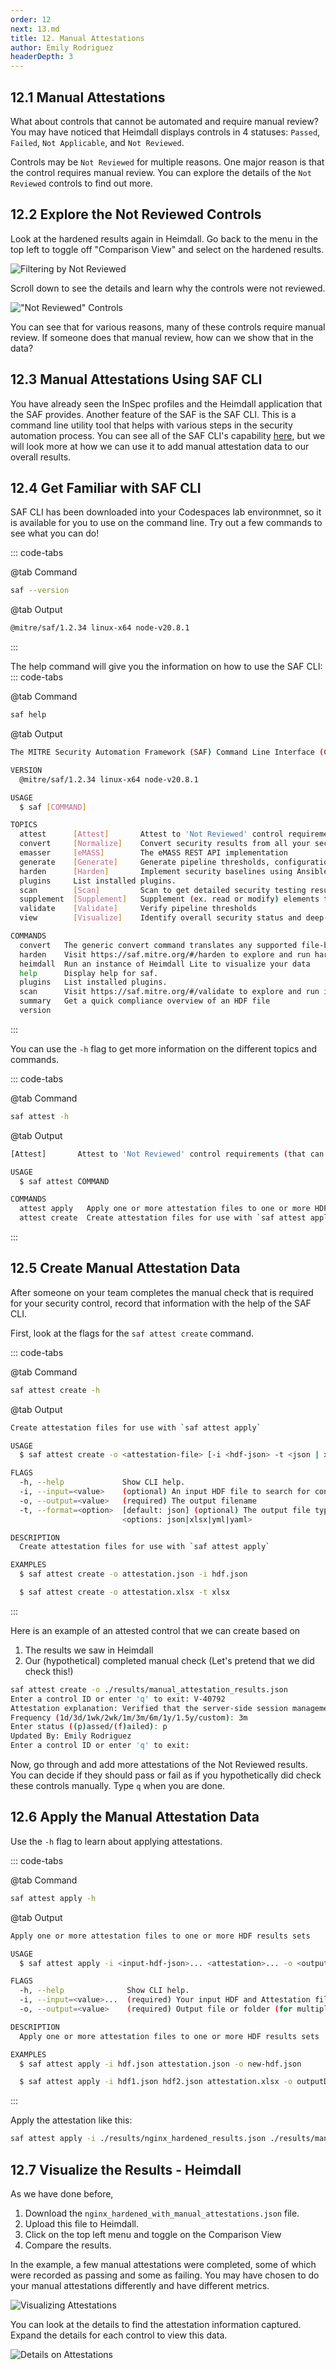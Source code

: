 ```yaml
---
order: 12
next: 13.md
title: 12. Manual Attestations
author: Emily Rodriguez
headerDepth: 3
---
```


## 12.1 Manual Attestations

What about controls that cannot be automated and require manual review? You may have noticed that Heimdall displays controls in 4 statuses: `Passed`, `Failed`, `Not Applicable`, and `Not Reviewed`.

Controls may be `Not Reviewed` for multiple reasons. One major reason is that the control requires manual review. You can explore the details of the `Not Reviewed` controls to find out more.

## 12.2 Explore the Not Reviewed Controls

Look at the hardened results again in Heimdall. Go back to the menu in the top left to toggle off "Comparison View" and select on the hardened results.

![Filtering by Not Reviewed](../../assets/img/Heimdall_NotReviewed_Filter.png)

Scroll down to see the details and learn why the controls were not reviewed.

!["Not Reviewed" Controls](../../assets/img/Heimdall_NotReviewed_Data.png)

You can see that for various reasons, many of these controls require manual review. If someone does that manual review, how can we show that in the data?

## 12.3 Manual Attestations Using SAF CLI

You have already seen the InSpec profiles and the Heimdall application that the SAF provides. Another feature of the SAF is the SAF CLI. This is a command line utility tool that helps with various steps in the security automation process. You can see all of the SAF CLI's capability [here](https://saf-cli.mitre.org/), but we will look more at how we can use it to add manual attestation data to our overall results.

## 12.4 Get Familiar with SAF CLI

SAF CLI has been downloaded into your Codespaces lab environmnet, so it is available for you to use on the command line. Try out a few commands to see what you can do!

::: code-tabs

@tab Command

```sh
saf --version
```

@tab Output

```sh
@mitre/saf/1.2.34 linux-x64 node-v20.8.1
```

:::

The help command will give you the information on how to use the SAF CLI:
::: code-tabs

@tab Command

```sh
saf help
```

@tab Output

```sh
The MITRE Security Automation Framework (SAF) Command Line Interface (CLI) brings together applications, techniques, libraries, and tools developed by MITRE and the security community to streamline security automation for systems and DevOps pipelines.

VERSION
  @mitre/saf/1.2.34 linux-x64 node-v20.8.1

USAGE
  $ saf [COMMAND]

TOPICS
  attest      [Attest]       Attest to 'Not Reviewed' control requirements (that can’t be tested automatically by security tools and hence require manual review), helping to account for all requirements
  convert     [Normalize]    Convert security results from all your security tools between common data formats
  emasser     [eMASS]        The eMASS REST API implementation
  generate    [Generate]     Generate pipeline thresholds, configuration files, and more
  harden      [Harden]       Implement security baselines using Ansible, Chef, and Terraform content: Visit https://saf.mitre.org/#/harden to explore and run hardening scripts
  plugins     List installed plugins.
  scan        [Scan]         Scan to get detailed security testing results: Visit https://saf.mitre.org/#/validate to explore and run inspec profiles
  supplement  [Supplement]   Supplement (ex. read or modify) elements that provide contextual information in the Heimdall Data Format results JSON file such as `passthrough` or `target`
  validate    [Validate]     Verify pipeline thresholds
  view        [Visualize]    Identify overall security status and deep-dive to solve specific security defects

COMMANDS
  convert   The generic convert command translates any supported file-based security results set into the Heimdall Data Format
  harden    Visit https://saf.mitre.org/#/harden to explore and run hardening scripts
  heimdall  Run an instance of Heimdall Lite to visualize your data
  help      Display help for saf.
  plugins   List installed plugins.
  scan      Visit https://saf.mitre.org/#/validate to explore and run inspec profiles
  summary   Get a quick compliance overview of an HDF file
  version
```

:::

You can use the `-h` flag to get more information on the different topics and commands.

::: code-tabs

@tab Command

```sh
saf attest -h
```

@tab Output

```sh
[Attest]       Attest to 'Not Reviewed' control requirements (that can’t be tested automatically by security tools and hence require manual review), helping to account for all requirements

USAGE
  $ saf attest COMMAND

COMMANDS
  attest apply   Apply one or more attestation files to one or more HDF results sets
  attest create  Create attestation files for use with `saf attest apply`
```

:::

## 12.5 Create Manual Attestation Data

After someone on your team completes the manual check that is required for your security control, record that information with the help of the SAF CLI.

First, look at the flags for the `saf attest create` command.

::: code-tabs

@tab Command

```sh
saf attest create -h
```

@tab Output

```sh
Create attestation files for use with `saf attest apply`

USAGE
  $ saf attest create -o <attestation-file> [-i <hdf-json> -t <json | xlsx | yml | yaml>]

FLAGS
  -h, --help             Show CLI help.
  -i, --input=<value>    (optional) An input HDF file to search for controls
  -o, --output=<value>   (required) The output filename
  -t, --format=<option>  [default: json] (optional) The output file type
                         <options: json|xlsx|yml|yaml>

DESCRIPTION
  Create attestation files for use with `saf attest apply`

EXAMPLES
  $ saf attest create -o attestation.json -i hdf.json

  $ saf attest create -o attestation.xlsx -t xlsx
```

:::

Here is an example of an attested control that we can create based on

1. The results we saw in Heimdall
2. Our (hypothetical) completed manual check (Let's pretend that we did check this!)

```sh
saf attest create -o ./results/manual_attestation_results.json
Enter a control ID or enter 'q' to exit: V-40792
Attestation explanation: Verified that the server-side session management is configured correctly.
Frequency (1d/3d/1wk/2wk/1m/3m/6m/1y/1.5y/custom): 3m
Enter status ((p)assed/(f)ailed): p
Updated By: Emily Rodriguez
Enter a control ID or enter 'q' to exit: 
```

Now, go through and add more attestations of the Not Reviewed results. You can decide if they should pass or fail as if you hypothetically did check these controls manually. Type `q` when you are done.

## 12.6 Apply the Manual Attestation Data

Use the `-h` flag to learn about applying attestations.

::: code-tabs

@tab Command

```sh
saf attest apply -h
```

@tab Output

```sh
Apply one or more attestation files to one or more HDF results sets

USAGE
  $ saf attest apply -i <input-hdf-json>... <attestation>... -o <output-hdf-path>

FLAGS
  -h, --help              Show CLI help.
  -i, --input=<value>...  (required) Your input HDF and Attestation file(s)
  -o, --output=<value>    (required) Output file or folder (for multiple executions)

DESCRIPTION
  Apply one or more attestation files to one or more HDF results sets

EXAMPLES
  $ saf attest apply -i hdf.json attestation.json -o new-hdf.json

  $ saf attest apply -i hdf1.json hdf2.json attestation.xlsx -o outputDir
```

:::

Apply the attestation like this:

```sh
saf attest apply -i ./results/nginx_hardened_results.json ./results/manual_attestation_results.json -o ./results/nginx_hardened_with_manual_attestations.json
```

## 12.7 Visualize the Results - Heimdall

As we have done before,

1. Download the `nginx_hardened_with_manual_attestations.json` file.
2. Upload this file to Heimdall.
3. Click on the top left menu and toggle on the Comparison View
4. Compare the results.

In the example, a few manual attestations were completed, some of which were recorded as passing and some as failing. You may have chosen to do your manual attestations differently and have different metrics.

![Visualizing Attestations](../../assets/img/Heimdall_Comparison_WithAttestations.png)

You can look at the details to find the attestation information captured. Expand the details for each control to view this data.

![Details on Attestations](../../assets/img/Heimdall_WithAttestations_Details.png)
